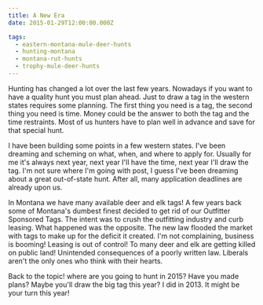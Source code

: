 ```yaml
---
title: A New Era
date: 2015-01-29T12:00:00.000Z

tags:
  - eastern-montana-mule-deer-hunts
  - hunting-montana
  - montana-rut-hunts
  - trophy-mule-deer-hunts
---
```


Hunting has changed a lot over the last few years. Nowadays if you want to have a quality hunt you must plan ahead. Just to draw a tag in the western states requires some planning. The first thing you need is a tag, the second thing you need is time. Money could be the answer to both the tag and the time restraints. Most of us hunters have to plan well in advance and save for that special hunt.

I have been building some points in a few western states. I've been dreaming and scheming on what, when, and where to apply for. Usually for me it's always next year, next year I'll have the time, next year I'll draw the tag. I'm not sure where I'm going with post, I guess I've been dreaming about a great out-of-state hunt. After all, many application deadlines are already upon us.

In Montana we have many available deer and elk tags! A few years back some of Montana's dumbest finest decided to get rid of our Outfitter Sponsored Tags. The intent was to crush the outfitting industry and curb leasing. What happened was the opposite. The new law flooded the market with tags to make up for the deficit it created. I'm not complaining, business is booming! Leasing is out of control! To many deer and elk are getting killed on public land! Unintended consequences of a poorly written law. Liberals aren't the only ones who think with their hearts.

Back to the topic! where are you going to hunt in 2015? Have you made plans? Maybe you'll draw the big tag this year? I did in 2013. It might be your turn this year!
